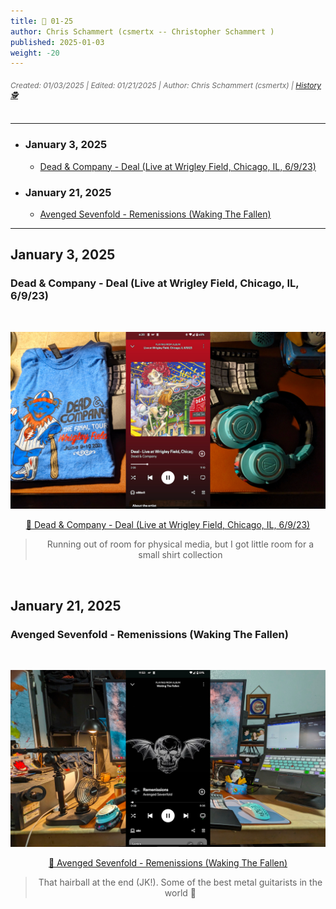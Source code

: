 ```yaml
---
title: 🎸 01-25
author: Chris Schammert (csmertx -- Christopher Schammert )
published: 2025-01-03
weight: -20
---
```


<!-- The content of this website was written by Christopher Schammert aka Chris Schammert -->

<!--more-->

<!--{{< toc >}}-->

###### <p style="font-size:12px"><span style="color:dimgray">_Created: 01/03/2025 | Edited: 01/21/2025 | Author: Chris Schammert (csmertx) | [History 🕵️](https://github.com/csmertx/csmertx.github.io/commits/main/content/Blog/music/2025/0125.md "Github.com | csmertx \ csmertx.github.io \ commits \ main \ content \ Blog \ Music \ 2025 \ 01-2025")_</span></p>

---

- ### January 3, 2025
    - [Dead & Company - Deal (Live at Wrigley Field, Chicago, IL, 6/9/23)](/Blog/music/2025/0125#dead--company---deal-live-at-wrigley-field-chicago-il-6923)

- ### January 21, 2025
    - [Avenged Sevenfold - Remenissions (Waking The Fallen)](/Blog/music/2025/0125#avenged-sevenfold---remenissions-waking-the-fallen)

---

## January 3, 2025
### Dead & Company - Deal (Live at Wrigley Field, Chicago, IL, 6/9/23)

<br />
<div style="text-align: center;">

![albumimg](/Blog/music/images/dead_and_company_live_at_wrigley_field_chicago_il_06-09-23.jpg "Dead & Company - Live at Wrigley Field, Chicago, IL, 6/9/23 - Spotify Screenshot")
<br />

[🔗 Dead & Company - Deal (Live at Wrigley Field, Chicago, IL, 6/9/23)](https://www.youtube.com/watch?v=JyGRu3VZDzw "YouTube \ Dead & Company - Deal (Live at Wrigley Field, Chicago, IL, 6/9/23)")

> Running out of room for physical media, but I got little room for a small shirt collection 

</div>
<br />

## January 21, 2025
### Avenged Sevenfold - Remenissions (Waking The Fallen)

<br />
<div style="text-align: center;">

![albumimg](/Blog/music/images/avenged_sevenfold_waking_the_fallen.jpg "Avenged Sevenfold - Waking The Fallen - Spotify Screenshot")
<br />

[🔗 Avenged Sevenfold - Remenissions (Waking The Fallen)](https://www.youtube.com/watch?v=tysmwGx7TNU "YouTube \ Avenged Sevenfold - Remenissions (Waking The Fallen)")

> That hairball at the end (JK!). Some of the best metal guitarists in the world 🤘 

</div>
<br />
